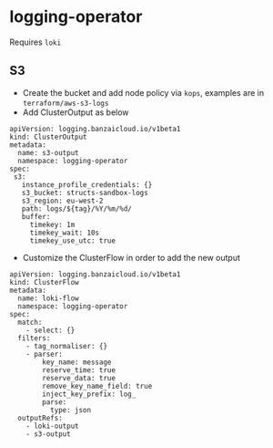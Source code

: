 # logging-operator
Requires `loki`
## S3
- Create the bucket and add node policy via `kops`, examples are in `terraform/aws-s3-logs`
- Add ClusterOutput as below
```
apiVersion: logging.banzaicloud.io/v1beta1
kind: ClusterOutput
metadata:
  name: s3-output
  namespace: logging-operator
spec:
 s3:
   instance_profile_credentials: {}
   s3_bucket: structs-sandbox-logs
   s3_region: eu-west-2
   path: logs/${tag}/%Y/%m/%d/
   buffer:
     timekey: 1m
     timekey_wait: 10s
     timekey_use_utc: true
```
- Customize the ClusterFlow in order to add the new output
```
apiVersion: logging.banzaicloud.io/v1beta1
kind: ClusterFlow
metadata:
  name: loki-flow
  namespace: logging-operator
spec:
  match:
    - select: {}
  filters:
    - tag_normaliser: {}
    - parser:
        key_name: message
        reserve_time: true
        reserve_data: true
        remove_key_name_field: true
        inject_key_prefix: log_
        parse:
          type: json
  outputRefs:
    - loki-output
    - s3-output
``` 
